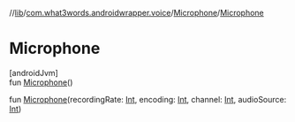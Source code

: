//[lib](../../../index.md)/[com.what3words.androidwrapper.voice](../index.md)/[Microphone](index.md)/[Microphone](-microphone.md)

# Microphone

[androidJvm]\
fun [Microphone](-microphone.md)()

fun [Microphone](-microphone.md)(recordingRate: [Int](https://kotlinlang.org/api/latest/jvm/stdlib/kotlin/-int/index.html), encoding: [Int](https://kotlinlang.org/api/latest/jvm/stdlib/kotlin/-int/index.html), channel: [Int](https://kotlinlang.org/api/latest/jvm/stdlib/kotlin/-int/index.html), audioSource: [Int](https://kotlinlang.org/api/latest/jvm/stdlib/kotlin/-int/index.html))
